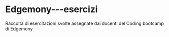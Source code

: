# Edgemony---esercizi

Raccolta di esercitazioni svolte assegnate dai docenti del Coding bootcamp di Edgemony
